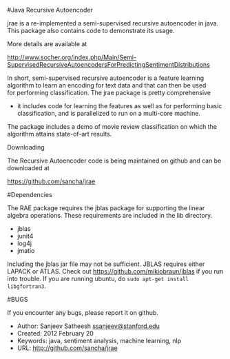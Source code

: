 #Java Recursive Autoencoder

jrae is a re-implemented a semi-supervised recursive autoencoder in java. 
This package also contains code to demonstrate its usage.  

More details are available at 

http://www.socher.org/index.php/Main/Semi-SupervisedRecursiveAutoencodersForPredictingSentimentDistributions

In short, semi-supervised recursive autoencoder is a feature learning
algorithm to learn an encoding for text data and that can then be used  
for performing classification. The jrae package is pretty comprehensive 
- it includes code for learning the features as well as for performing 
basic classification, and is parallelized to run on a multi-core machine.

The package includes a demo of movie review classification on which the
algorithm attains state-of-art results.

Downloading

The Recursive Autoencoder code is being maintained on github and can be 
downloaded at

  https://github.com/sancha/jrae 

#Dependencies

The RAE package requires the jblas package for supporting the linear algebra 
operations. These requirements are included in the lib directory.

* jblas 
* junit4
* log4j
* jmatio

Including the jblas jar file may not be sufficient. JBLAS requires either
LAPACK or ATLAS. Check out https://github.com/mikiobraun/jblas if you run 
into trouble. If you are running ubuntu, do `sudo apt-get install 
libgfortran3`.

#BUGS

If you encounter any bugs, please report it on github.

* Author: Sanjeev Satheesh <ssanjeev@stanford.edu>
* Created: 2012 February 20
* Keywords: java, sentiment analysis, machine learning, nlp 
* URL: <http://github.com/sancha/jrae>

